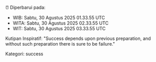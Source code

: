 ⏰ Diperbarui pada:
- WIB: Sabtu, 30 Agustus 2025 01.33.55 UTC
- WITA: Sabtu, 30 Agustus 2025 02.33.55 UTC
- WIT: Sabtu, 30 Agustus 2025 03.33.55 UTC

Kutipan Inspiratif:
"Success depends upon previous preparation, and without such preparation there is sure to be failure."


Kategori: success


